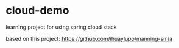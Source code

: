 # cloud-demo
learning project for using spring cloud stack

based on this project: https://github.com/ihuaylupo/manning-smia
